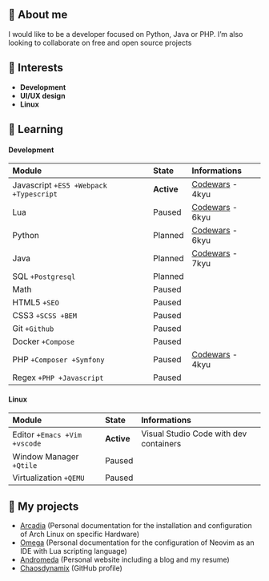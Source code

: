 ## 👋 About me
I would like to be a developer focused on Python, Java or PHP. I’m also looking to collaborate on free and open source projects

## 👀 Interests
- **Development**
- **UI/UX design**
- **Linux**

## 🌱 Learning

#### Development
| Module                                 | State      | Informations                                                   |
| :------------------------------------- | :--------- | :------------------------------------------------------------- |
| Javascript `+ES5 +Webpack +Typescript` | **Active** | [Codewars](https://www.codewars.com/users/ChaosDynamix) - 4kyu |
| Lua                                    | Paused     | [Codewars](https://www.codewars.com/users/ChaosDynamix) - 6kyu |
| Python                                 | Planned    | [Codewars](https://www.codewars.com/users/ChaosDynamix) - 6kyu |
| Java                                   | Planned    | [Codewars](https://www.codewars.com/users/ChaosDynamix) - 7kyu |
| SQL `+Postgresql`                      | Planned    |                                                                |
| Math                                   | Paused     |                                                                |
| HTML5 `+SEO`                           | Paused     |                                                                |
| CSS3 `+SCSS +BEM`                      | Paused     |                                                                |
| Git `+Github`                          | Paused     |                                                                |
| Docker `+Compose`                      | Paused     |                                                                |
| PHP `+Composer +Symfony`               | Paused     | [Codewars](https://www.codewars.com/users/ChaosDynamix) - 4kyu |
| Regex `+PHP +Javascript`               | Paused     |                                                                |

#### Linux
| Module                       | State      | Informations                           |
| :--------------------------- | :--------- | :------------------------------------- |
| Editor `+Emacs +Vim +vscode` | **Active** | Visual Studio Code with dev containers |
| Window Manager `+Qtile`      | Paused     |                                        |
| Virtualization `+QEMU`       | Paused     |                                        |

## 🚀 My projects
- [Arcadia](https://github.com/ChaosDynamix/Arcadia) (Personal documentation for the installation and configuration of Arch Linux on specific Hardware)
- [Omega](https://github.com/ChaosDynamix/Omega) (Personal documentation for the configuration of Neovim as an IDE with Lua scripting language)
- [Andromeda](https://github.com/ChaosDynamix/Andromeda) (Personal website including a blog and my resume)
- [Chaosdynamix](https://github.com/ChaosDynamix/ChaosDynamix) (GitHub profile)
